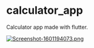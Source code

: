 # calculator_app

Calculator app made with flutter.

[![Screenshot-1601194073.png](https://i.postimg.cc/85XZ5n8N/Screenshot-1601194073.png)](https://postimg.cc/9RTdgbFn)
